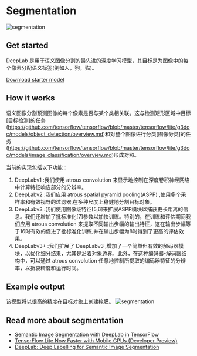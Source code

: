 # Segmentation

![segmentation](https://github.com/tensorflow/tensorflow/blob/master/tensorflow/lite/g3doc/models/images/segmentation.png)

## Get started

DeepLab 是用于语义图像分割的最先进的深度学习模型，其目标是为图像中的每个像素分配语义标签(例如人，狗，猫)。

[Download starter model](https://storage.googleapis.com/download.tensorflow.org/models/tflite/gpu/deeplabv3_257_mv_gpu.tflite)

## How it works

语义图像分割预测图像的每个像素是否与某个类相关联。这与检测矩形区域中目标[目标检测]的任务(https://github.com/tensorflow/tensorflow/blob/master/tensorflow/lite/g3doc/models/object_detection/overview.md)和对整个图像进行分类[图像分类]的任务(https://github.com/tensorflow/tensorflow/blob/master/tensorflow/lite/g3doc/models/image_classification/overview.md)形成对照。

当前的实现包括以下功能：

1. DeepLabv1 :我们使用 atrous convolution 来显示地控制在深度卷积神经网络中计算特征响应部分的分辨率。
2. DeepLabv2 :我们应用 atrous spatial pyramid pooling(ASPP) ,使用多个采样率和有效视野的过滤器,在多种尺度上稳健地分割目标对象。
3. DeepLabv3 :我们使用图像级特征[5,6]来扩展ASPP模块以捕获更长距离的信息。我们还增加了批标准化[7]参数以加快训练。特别的，在训练和评估期间我们应用 atrous convolution 来提取不同输出步幅的输出特征，这在输出步幅等于16时有效的促进了批标准化训练,并在输出步幅为8时得到了更高的评估效果。
4. DeepLabv3+ :我们扩展了 DeepLabv3 ,增加了一个简单但有效的解码器模块，以优化细分结果，尤其是沿着对象边界。此外，在这种编码器-解码器结构中，可以通过 atrous convolution 任意地控制所提取的编码器特征的分辨率，以折衷精度和运行时间。

## Example output

该模型将以很高的精度在目标对象上创建掩膜。
![segmentation](https://github.com/tensorflow/tensorflow/blob/master/tensorflow/lite/g3doc/models/segmentation/images/segmentation.gif)

## Read more about segmentation

* [Semantic Image Segmentation with DeepLab in TensorFlow](https://ai.googleblog.com/2018/03/semantic-image-segmentation-with.html)
* [TensorFlow Lite Now Faster with Mobile GPUs (Developer Preview)](https://medium.com/tensorflow/tensorflow-lite-now-faster-with-mobile-gpus-developer-preview-e15797e6dee7)
* [DeepLab: Deep Labelling for Semantic Image Segmentation](https://github.com/tensorflow/models/tree/master/research/deeplab)
